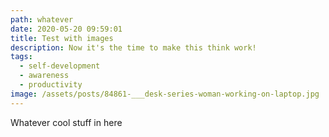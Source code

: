 ```yaml
---
path: whatever
date: 2020-05-20 09:59:01
title: Test with images
description: Now it's the time to make this think work!
tags:
  - self-development
  - awareness
  - productivity
image: /assets/posts/84861-___desk-series-woman-working-on-laptop.jpg
---
```

Whatever cool stuff in here